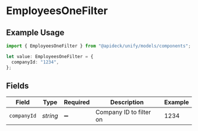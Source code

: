 # EmployeesOneFilter

## Example Usage

```typescript
import { EmployeesOneFilter } from "@apideck/unify/models/components";

let value: EmployeesOneFilter = {
  companyId: "1234",
};
```

## Fields

| Field                   | Type                    | Required                | Description             | Example                 |
| ----------------------- | ----------------------- | ----------------------- | ----------------------- | ----------------------- |
| `companyId`             | *string*                | :heavy_minus_sign:      | Company ID to filter on | 1234                    |